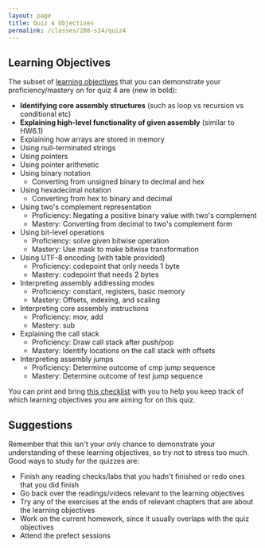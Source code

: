 ```yaml
---
layout: page
title: Quiz 4 Objectives
permalink: /classes/208-s24/quiz4
---
```


## Learning Objectives

The subset of [learning objectives](quizzes-overview) that you can demonstrate your proficiency/mastery on for quiz 4 are (new in bold):

* **Identifying core assembly structures** (such as loop vs recursion vs conditional etc)
* **Explaining high-level functionality of given assembly** (similar to HW6.1)
* Explaining how arrays are stored in memory
* Using null-terminated strings
* Using pointers
* Using pointer arithmetic
* Using binary notation
    * Converting from unsigned binary to decimal and hex
* Using hexadecimal notation
    * Converting from hex to binary and decimal
* Using two's complement representation
    * Proficiency: Negating a positive binary value with two's complement
    * Mastery: Converting from decimal to two's complement form
* Using bit-level operations
    * Proficiency: solve given bitwise operation
    * Mastery: Use mask to make bitwise transformation
* Using UTF-8 encoding (with table provided)
    * Proficiency: codepoint that only needs 1 byte
    * Mastery: codepoint that needs 2 bytes
* Interpreting assembly addressing modes
    * Proficiency: constant, registers, basic memory
    * Mastery: Offsets, indexing, and scaling
* Interpreting core assembly instructions
    * Proficiency: mov, add
    * Mastery: sub
* Explaining the call stack
    * Proficiency: Draw call stack after push/pop
    * Mastery: Identify locations on the call stack with offsets
* Interpreting assembly jumps
    * Proficiency: Determine outcome of cmp jump sequence
    * Mastery: Determine outcome of test jump sequence

You can print and bring [this checklist](https://docs.google.com/document/d/1kHEFvhd_LnxVNSDY82hevyMllWxp5yDRiC67hjpb7BY/edit?usp=sharing) with you to help you keep track of which learning objectives you are aiming for on this quiz.

## Suggestions
Remember that this isn't your only chance to demonstrate your understanding of these learning objectives, so try not to stress too much.
Good ways to study for the quizzes are:
* Finish any reading checks/labs that you hadn't finished or redo ones that you did finish
* Go back over the readings/videos relevant to the learning objectives
* Try any of the exercises at the ends of relevant chapters that are about the learning objectives
* Work on the current homework, since it usually overlaps with the quiz objectives
* Attend the prefect sessions